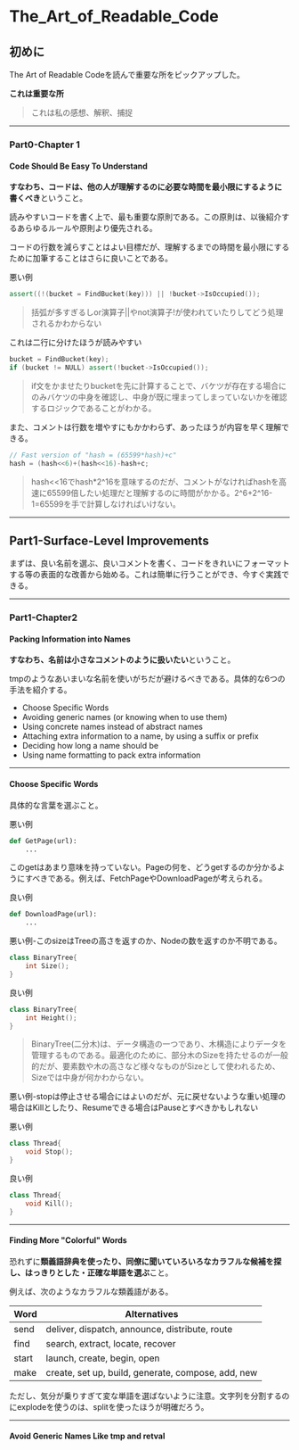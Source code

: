 # The_Art_of_Readable_Code

## 初めに

The Art of Readable Codeを読んで重要な所をピックアップした。

**これは重要な所**

> これは私の感想、解釈、捕捉

---

### Part0-Chapter 1

#### Code Should Be Easy To Understand

**すなわち、コードは、他の人が理解するのに必要な時間を最小限にするように書くべき**ということ。

読みやすいコードを書く上で、最も重要な原則である。この原則は、以後紹介するあらゆるルールや原則より優先される。

コードの行数を減らすことはよい目標だが、理解するまでの時間を最小限にするために加筆することはさらに良いことである。

悪い例

```C++
assert((!(bucket = FindBucket(key))) || !bucket->IsOccupied());
```

> 括弧が多すぎるしor演算子||やnot演算子!が使われていたりしてどう処理されるかわからない

これは二行に分けたほうが読みやすい

```C++
bucket = FindBucket(key);
if (bucket != NULL) assert(!bucket->IsOccupied());
```

> if文をかませたりbucketを先に計算することで、バケツが存在する場合にのみバケツの中身を確認し、中身が既に埋まってしまっていないかを確認するロジックであることがわかる。

また、コメントは行数を増やすにもかかわらず、あったほうが内容を早く理解できる。

```C++
// Fast version of "hash = (65599*hash)+c"
hash = (hash<<6)+(hash<<16)-hash+c;
```

> hash<<16でhash*2^16を意味するのだが、コメントがなければhashを高速に65599倍したい処理だと理解するのに時間がかかる。2^6+2^16-1=65599を手で計算しなければいけない。

---

## Part1-Surface-Level Improvements

まずは、良い名前を選ぶ、良いコメントを書く、コードをきれいにフォーマットする等の表面的な改善から始める。これは簡単に行うことができ、今すぐ実践できる。

---

### Part1-Chapter2

#### Packing Information into Names

**すなわち、名前は小さなコメントのように扱いたい**ということ。

tmpのようなあいまいな名前を使いがちだが避けるべきである。具体的な6つの手法を紹介する。

* Choose Specific Words
* Avoiding generic names (or knowing when to use them)
* Using concrete names instead of abstract names
* Attaching extra information to a name, by using a suffix or prefix
* Deciding how long a name should be
* Using name formatting to pack extra information

---

#### Choose Specific Words

具体的な言葉を選ぶこと。

悪い例

```Python
def GetPage(url):
    ...
```

このgetはあまり意味を持っていない。Pageの何を、どうgetするのか分かるようにすべきである。例えば、FetchPageやDownloadPageが考えられる。

良い例

```Python
def DownloadPage(url):
    ...
```

悪い例-このsizeはTreeの高さを返すのか、Nodeの数を返すのか不明である。

```C++
class BinaryTree{
    int Size();
}
```

良い例

```C++
class BinaryTree{
    int Height();
}
```

> BinaryTree(二分木)は、データ構造の一つであり、木構造によりデータを管理するものである。最適化のために、部分木のSizeを持たせるのが一般的だが、要素数や木の高さなど様々なものがSizeとして使われるため、Sizeでは中身が何かわからない。

悪い例-stopは停止させる場合にはよいのだが、元に戻せないような重い処理の場合はKillとしたり、Resumeできる場合はPauseとすべきかもしれない

悪い例

```C++
class Thread{
    void Stop();
}
```

良い例

```C++
class Thread{
    void Kill();
}
```

---

#### Finding More "Colorful" Words

恐れずに**類義語辞典を使ったり、同僚に聞いていろいろなカラフルな候補を探し、はっきりとした・正確な単語を選ぶ**こと。

例えば、次のようなカラフルな類義語がある。

|Word|Alternatives|
|-|-|
|send|deliver, dispatch, announce, distribute, route|
|find|search, extract, locate, recover|
|start|launch, create, begin, open|
|make|create, set up, build, generate, compose, add, new|

ただし、気分が乗りすぎて変な単語を選ばないように注意。文字列を分割するのにexplodeを使うのは、splitを使ったほうが明確だろう。

---

#### Avoid Generic Names Like tmp and retval

